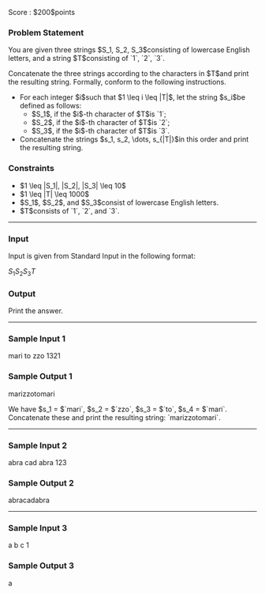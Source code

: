 
<div>

<span>

<span>

<p>
Score : $200$points
</p>

<div>

<section>

### **Problem Statement**

<p>
You are given three strings $S_1, S_2, S_3$consisting of lowercase English letters, and a string $T$consisting of `1`, `2`, `3`.
</p>

<p>
Concatenate the three strings according to the characters in $T$and print the resulting string. Formally, conform to the following instructions.
</p>

<ul>

<li>
For each integer $i$such that $1 \leq i \leq |T|$, let the string $s_i$be defined as follows:
<ul>

<li>
$S_1$, if the $i$-th character of $T$is `1`;
</li>

<li>
$S_2$, if the $i$-th character of $T$is `2`;
</li>

<li>
$S_3$, if the $i$-th character of $T$is `3`.
</li>

</ul>

</li>

<li>
Concatenate the strings $s_1, s_2, \dots, s_{|T|}$in this order and print the resulting string.
</li>

</ul>

</section>

</div>

<div>

<section>

### **Constraints**

<ul>

<li>
$1 \leq |S_1|, |S_2|, |S_3| \leq 10$
</li>

<li>
$1 \leq |T| \leq 1000$
</li>

<li>
$S_1$, $S_2$, and $S_3$consist of lowercase English letters.
</li>

<li>
$T$consists of `1`, `2`, and `3`.
</li>

</ul>

</section>

</div>

---

<div>

<div>

<section>

### **Input**

<p>
Input is given from Standard Input in the following format:
</p>

<div>

$S_1$$S_2$$S_3$$T$
</div>

</section>

</div>

<div>

<section>

### **Output**

<p>
Print the answer.
</p>

</section>

</div>

</div>

---

<div>

<section>

### **Sample Input 1**

<div>

mari
to
zzo
1321

</div>

</section>

</div>

<div>

<section>

### **Sample Output 1**

<div>

marizzotomari

</div>

<p>
We have $s_1 = $`mari`, $s_2 = $`zzo`, $s_3 = $`to`, $s_4 = $`mari`. Concatenate these and print the resulting string: `marizzotomari`.
</p>

</section>

</div>

---

<div>

<section>

### **Sample Input 2**

<div>

abra
cad
abra
123

</div>

</section>

</div>

<div>

<section>

### **Sample Output 2**

<div>

abracadabra

</div>

</section>

</div>

---

<div>

<section>

### **Sample Input 3**

<div>

a
b
c
1

</div>

</section>

</div>

<div>

<section>

### **Sample Output 3**

<div>

a

</div>

</section>

</div>

</span>

</span>

</div>
